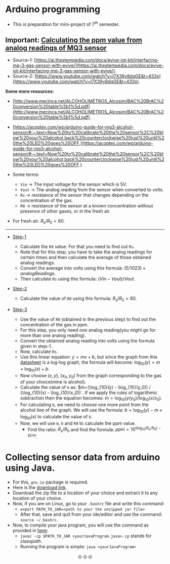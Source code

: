 # Arduino programming

* This is preparation for mini-project of $7^{th}$ semester.

## Important: <ins>Calculating the ppm value from analog readings of MQ3 sensor</ins>
* Source-1: [https://ai.thestempedia.com/docs/evive-iot-kit/interfacing-mq-3-gas-sensor-with-evive/](https://ai.thestempedia.com/docs/evive-iot-kit/interfacing-mq-3-gas-sensor-with-evive/).
* Source-2: [https://www.youtube.com/watch?v=I7X39y8dqGE&t=433s](https://www.youtube.com/watch?v=I7X39y8dqGE&t=433s).

**Some more resources:**

* [http://www.mecinca.net/ALCOHOLIMETROS_Alcosim/BAC%20BrAC%20conversion%20table%5b1%5d.pdf](http://www.mecinca.net/ALCOHOLIMETROS_Alcosim/BAC%20BrAC%20conversion%20table%5b1%5d.pdf).
* [https://acoptex.com/wp/arduino-guide-for-mq3-alcohol-sensor/#:~:text=Now%20to%20calibrate%20the%20sensor%2C%20blow%20your%20alcohol,back%20counterclockwise%20just%20until%20the%20LED%20goes%20OFF.](https://acoptex.com/wp/arduino-guide-for-mq3-alcohol-sensor/#:~:text=Now%20to%20calibrate%20the%20sensor%2C%20blow%20your%20alcohol,back%20counterclockwise%20just%20until%20the%20LED%20goes%20OFF.).

* Some terms:
	* `Vin` $\rightarrow$ The input voltage for the sensor which is $5V$.
	* `Vout` $\rightarrow$ The analog reading from the sensor when converted to volts.
	* `Rs` $\rightarrow$ resistance of the sensor that changes depending on the concentration of the gas.
	* `R0` $\rightarrow$ resistance of the sensor at a known concentration without presence of other gases, or in the fresh air.
* For fresh air: $R_s/R_0 = 60$.

---


* <ins>Step-1</ins>
	* Calculate the `R0` value. For that you need to find out `Rs`.
	* Note that for this step, you have to take the analog readings for certain times and then calculate the average of those obtained analog readings.
	* Convert the average into volts using this formula: $(5/1023) \times analogReadings$.
	* Then calculate `Rs` using this formula: $(Vin-Vout)/Vout$.

* <ins>Step-2</ins>
	* Calculate the value of `R0` using this formula: $R_s/R_0=60$.

* <ins>Step-3</ins>
	* Use the value of `R0` (obtained in the previous step) to find out the concentration of the gas in ppm.
	* For this step, you only need one analog reading(you might go for more than one analog reading).
	* Convert the obtained analog reading into volts using the formula given in step-1.
	* Now, calculate `Rs`.
	* Use this linear equation: $y=mx+b$, but since the graph from this [datasheet](https://www.sparkfun.com/datasheets/Sensors/MQ-3.pdf) is a log-log graph, the formula will become: $\log_{10}(y)=m\times\log_{10}(x)+b$.
	* Now choose $(x,y)$, $(x_0,y_0)$ from the graph corresponding to the gas of your choice(mine is alcohol).
	* Calculate the value of `m` as: $m=(\log_{10}(y) - \log_{10}(y_0)) / (\log_{10}(x) - \log_{10}(x_0))`. If we apply the rules of logarithmic subtraction then the equation becomes: $m=\log_{10}(y/y_0) / \log_{10}(x/x_0)$.
	* For calculating `b`, we need to choose one more point from the alcohol line of the graph. We will use the formula: $b=\log_{10}(y)-m\times\log_{10}(x)$ to calculate the value of `b`.
 	* Now, we will use `m`, `b` and `R0` to calculate the ppm value.
    	* Find the ratio: $R_s/R_0$ and find the formula: $ppm=10^{(\log_{10}(R_s/R_0)-b)/m}$.

# Collecting sensor data from arduino using Java.

* For this, `gnu.io` package is required.
* Here is the [download link](http://www.java2s.com/Code/Jar/r/Downloadrxtx217jar.htm).
* Download the zip file to a location of your choice and extract it to any location of your choice.
* Now, if you are on Linux, go to your `.bashrc` file and write this command:
	* `export PATH_TO_JAR=<path to your the unzipped jar file>`
	* After that, save and quit from your ide/editor and use the command: `source ~/.bashrc`.
* Now, to compile your java program, you will use the command as provided in [here](https://stackoverflow.com/questions/6066257/how-to-compile-java-program-with-jar-library):
	* `javac -cp $PATH_TO_JAR <yourJavaProgram.java>`. `cp` stands for _classpath_.
	* Running the program is simple: `java <yourJavaProgram>`

<p align="center">
&#9678; &#9678; &#9678;
</p>
